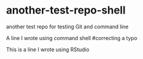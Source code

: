 # another-test-repo-shell
another test repo for testing Git and command line

A line I wrote using command shell #correcting a typo

This is a line I wrote using RStudio
